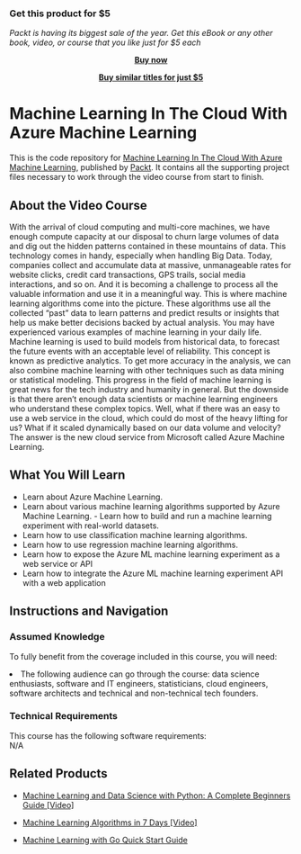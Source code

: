 
### Get this product for $5

<i>Packt is having its biggest sale of the year. Get this eBook or any other book, video, or course that you like just for $5 each</i>


<b><p align='center'>[Buy now](https://packt.link/9781789347524)</p></b>


<b><p align='center'>[Buy similar titles for just $5](https://subscription.packtpub.com/search)</p></b>


# Machine Learning In The Cloud With Azure Machine Learning	
This is the code repository for [Machine Learning In The Cloud With Azure Machine Learning](https://www.packtpub.com/application-development/machine-learning-cloud-azure-machine-learning-video), published by [Packt](https://www.packtpub.com/?utm_source=github). It contains all the supporting project files necessary to work through the video course from start to finish.
## About the Video Course
With the arrival of cloud computing and multi-core machines, we have enough compute capacity at our disposal to churn large volumes of data and dig out the hidden patterns contained in these mountains of data. This technology comes in handy, especially when handling Big Data. Today, companies collect and accumulate data at massive, unmanageable rates for website clicks, credit card transactions, GPS trails, social media interactions, and so on. And it is becoming a challenge to process all the valuable information and use it in a meaningful way. This is where machine learning algorithms come into the picture. These algorithms use all the collected “past” data to learn patterns and predict results or insights that help us make better decisions backed by actual analysis. You may have experienced various examples of machine learning in your daily life. Machine learning is used to build models from historical data, to forecast the future events with an acceptable level of reliability. This concept is known as predictive analytics. To get more accuracy in the analysis, we can also combine machine learning with other techniques such as data mining or statistical modeling. This progress in the field of machine learning is great news for the tech industry and humanity in general. But the downside is that there aren’t enough data scientists or machine learning engineers who understand these complex topics. Well, what if there was an easy to use a web service in the cloud, which could do most of the heavy lifting for us? What if it scaled dynamically based on our data volume and velocity? The answer is the new cloud service from Microsoft called Azure Machine Learning.

<H2>What You Will Learn</H2>
<DIV class=book-info-will-learn-text>
<UL>
<LI>Learn about Azure Machine Learning.</LI>
<LI>Learn about various machine learning algorithms supported by Azure Machine Learning. - Learn how to build and run a machine learning experiment with real-world datasets.</LI>
<LI>Learn how to use classification machine learning algorithms.</LI>
<LI>Learn how to use regression machine learning algorithms.</LI>
<LI>Learn how to expose the Azure ML machine learning experiment as a web service or API</LI>
<LI>Learn how to integrate the Azure ML machine learning experiment API with a web application</LI>
</UL></DIV>

## Instructions and Navigation
### Assumed Knowledge
To fully benefit from the coverage included in this course, you will need:<br/>
<DIV class=book-info-will-learn-text>
<LI> The following audience can go through the course: data science enthusiasts, software and IT engineers, statisticians, cloud engineers, software architects and technical and non-technical tech founders.</LI> 
<DIV>

### Technical Requirements
This course has the following software requirements:<br/>
N/A

## Related Products
* [Machine Learning and Data Science with Python: A Complete Beginners Guide [Video] ](https://www.packtpub.com/application-development/machine-learning-and-data-science-python-complete-beginners-guide-video)

* [Machine Learning Algorithms in 7 Days [Video]]( https://www.packtpub.com/big-data-and-business-intelligence/machine-learning-algorithms-7-days-video)

* [Machine Learning with Go Quick Start Guide]( https://www.packtpub.com/big-data-and-business-intelligence/machine-learning-go-quick-start-guide)
